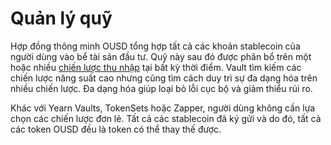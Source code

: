 # Quản lý quỹ

Hợp đồng thông minh OUSD tổng hợp tất cả các khoản stablecoin của người dùng vào bể tài sản đầu tư. Quỹ này sau đó được phân bổ trên một hoặc nhiều [chiến lược thu nhập](earning-strategies.md) tại bất kỳ thời điểm. Vault tìm kiếm các chiến lược năng suất cao nhưng cũng tìm cách duy trì sự đa dạng hóa trên nhiều chiến lược. Đa dạng hóa giúp loại bỏ lỗi cục bộ và giảm thiểu rủi ro.

Khác với Yearn Vaults, TokenSets hoặc Zapper, người dùng không cần lựa chọn các chiến lược đơn lẻ. Tất cả các stablecoin đã ký gửi và do đó, tất cả các token OUSD đều là token có thể thay thế được.

